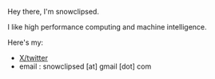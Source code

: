 Hey there, I'm snowclipsed.<br>

I like high performance computing and machine intelligence. 

Here's my:
- [X/twitter](x.com/snowclipsed)
- email : snowclipsed [at] gmail [dot] com

